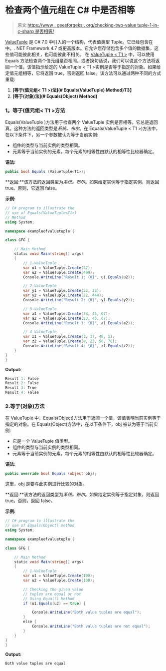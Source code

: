 # 检查两个值元组<t1>在 C# 中是否相等</t1>

> 原文:[https://www . geesforgeks . org/checking-two-value tuple-1-in-c-sharp 是否相等/](https://www.geeksforgeeks.org/checking-if-two-valuetuple-1-are-equal-or-not-in-c-sharp/)

[ValueTuple](https://www.geeksforgeeks.org/valuetuple-in-c-sharp/) 是 C# 7.0 中引入的一个结构，代表值类型 Tuple。它已经包含在中。. NET Framework 4.7 或更高版本。它允许您存储包含多个值的数据集，这些值可能彼此相关，也可能彼此不相关。
在 [ValueTuple < T1 >](https://www.geeksforgeeks.org/c-sharp-valuetuple-1-struct/) 中，可以使用 Equals 方法检查两个值元组是否相同。或者换句话说，我们可以说这个方法将返回一个值，该值指示给定的 ValueTuple < T1 >实例是否等于指定的对象。如果给定值元组相等，它将返回 true，否则返回 false。该方法可以通过两种不同的方式重载:

1.  **[等于(值元组< T1 >)法](# Equals(ValueTuple<T1>) Method)T3】**
2.  **[等于(对象)法](# Equals(Object) Method)**

### 1。等于(值元组< T1 >方法

Equals(ValueTuple <t1>)方法用于检查两个 ValueTuple <t1>实例是否相等。它总是返回真。这种方法的返回类型是*系统。布尔*。在 Equals(ValueTuple < T1 >)方法中，在以下条件下，另一个参数被认为等于当前实例:</t1></t1>

*   组件的类型与当前实例的类型相同。
*   元素等于当前实例的元素，每个元素的相等性由默认的相等性比较器确定。

**语法:**

```cs
public bool Equals (ValueTuple<T1>);
```

**返回:**该方法的返回类型为*系统。布尔*。如果给定实例等于指定实例，则返回 true。否则，它返回 false。

**示例:**

```cs
// C# program to illustrate the 
// use of Equals(ValueTuple<T1>)
// Method
using System;

namespace exampleofvaluetuple {

class GFG {

    // Main Method
    static void Main(string[] args)
    {
        // 1-ValueTuple
        var u1 = ValueTuple.Create(47);
        var u2 = ValueTuple.Create(499);
        Console.WriteLine("Result 1: {0}", u1.Equals(u2));

        // 2-ValueTuple
        var y1 = ValueTuple.Create(22, 33);
        var y2 = ValueTuple.Create(22, 444);
        Console.WriteLine("Result 2: {0}", y1.Equals(y2));

        // 3-ValueTuple
        var a1 = ValueTuple.Create(23, 45, 67);
        var a2 = ValueTuple.Create(23, 45, 67);
        Console.WriteLine("Result 3: {0}", a1.Equals(a2));

        // 4-ValueTuple
        var z1 = ValueTuple.Create(2, 37, 48, 1);
        var z2 = ValueTuple.Create(0, 23, 56, 78);
        Console.WriteLine("Result 4: {0}", z1.Equals(z2));
    }
}
}
```

**Output:**

```cs
Result 1: False
Result 2: False
Result 3: True
Result 4: False

```

### 2.等于(对象)方法

在 ValueTuple <t1>中，Equals(Object)方法用于返回一个值，该值表明当前实例等于指定的对象。在 Equals(Object)方法中，在以下条件下，obj 被认为等于当前实例:</t1>

*   它是一个 ValueTuple 值类型。
*   组件的类型与当前实例的类型相同。
*   元素等于当前实例的元素，每个元素的相等性由默认的相等性比较器确定。

**语法:**

```cs
public override bool Equals (object obj);
```

这里，obj 是要与此实例进行比较的对象。

**返回:**该方法的返回类型为*系统。布尔*。如果给定实例等于指定对象，则返回 true。否则，返回 false。

**示例:**

```cs
// C# program to illustrate the 
// use of Equals(Object) method
using System;

namespace exampleofvaluetuple {

class GFG {

    // Main Method
    static void Main(string[] args)
    {
        // 1-ValueTuple
        var u1 = ValueTuple.Create(100);
        var u2 = ValueTuple.Create(100);

        // Checking the given value 
        // tuples are equal or not
        // Using Equal() Method
        if (u1.Equals(u2) == true) {

            Console.WriteLine("Both value tuples are equal");
        }
        else {
            Console.WriteLine("Both value tuples are not equal");
        }
    }
}
}
```

**Output:**

```cs
Both value tuples are equal

```